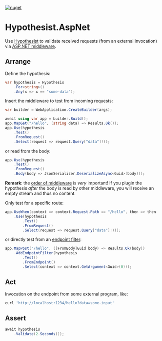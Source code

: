 [![nuget](https://img.shields.io/nuget/v/Hypothesist.AspNet.svg)](https://www.nuget.org/packages/Hypothesist.AspNet/)

# Hypothesist.AspNet

Use [Hypothesist](https://nuget.org/packages/hypothesist) to validate received requests (from an external invocation) via [ASP.NET middleware](https://learn.microsoft.com/en-us/aspnet/core/fundamentals/middleware/).

## Arrange

Define the hypothesis:

```c#
var hypothesis = Hypothesis
    .For<string>()
    .Any(x => x == "some-data");
```

Insert the middleware to test from incoming requests:

```c#
var builder = WebApplication.CreateBuilder(args);

await using var app = builder.Build();
app.MapGet("/hello", (string data) => Results.Ok());
app.Use(hypothesis
    .Test()
    .FromRequest()
    .Select(request => request.Query["data"]!));
```

or read from the body:

```csharp
app.Use(hypothesis
    .Test()
    .FromRequest()
    .Body(body => JsonSerializer.DeserializeAsync<Guid>(body)));
```

**Remark**: the [order of middleware](https://learn.microsoft.com/en-us/aspnet/core/fundamentals/middleware/?view=aspnetcore-7.0#middleware-order)
is _very_ important! If you plugin the hypothesis _after_ the body is read by other middleware, you will receive an empty stream and thus no content.

Only test for a specific route:

```csharp
app.UseWhen(context => context.Request.Path == "/hello", then => then
    .Use(hypothesis
        .Test()
        .FromRequest()
        .Select(request => request.Query["data"]!)));
```

or directly test from an [endpoint filter](https://learn.microsoft.com/en-us/aspnet/core/fundamentals/minimal-apis/min-api-filters?view=aspnetcore-7.0):

```csharp
app.MapPost("/hello", ([FromBody]Guid body) => Results.Ok(body))
    .AddEndpointFilter(hypothesis
        .Test()
        .FromEndpoint()
        .Select(context => context.GetArgument<Guid>(0)));
```

## Act

Invocation on the endpoint from some external program, like:

```bash
curl 'http://localhost:1234/hello?data=some-input'
```

## Assert

```c#
await hypothesis
    .Validate(2.Seconds());
```
